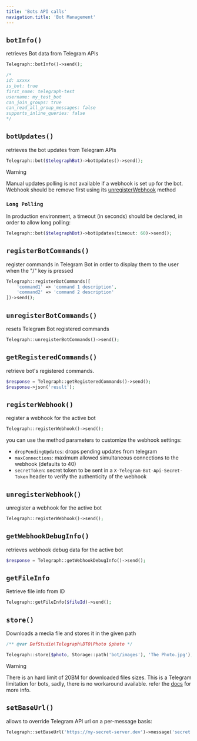 ```yaml
---
title: 'Bots API calls'
navigation.title: 'Bot Management'
---
```


## `botInfo()`

retrieves Bot data from Telegram APIs

```php
Telegraph::botInfo()->send();

/*
id: xxxxx
is_bot: true
first_name: telegraph-test
username: my_test_bot
can_join_groups: true
can_read_all_group_messages: false
supports_inline_queries: false
*/
```


## `botUpdates()`

retrieves the bot updates from Telegram APIs

```php
Telegraph::bot($telegraphBot)->botUpdates()->send();
```

> [!WARNING]
> Manual updates polling is not available if a webhook is set up for the bot. Webhook should be remove first using its [unregisterWebhook](webhooks/deleting-webhooks) method


### `Long Polling`

In production environment, a timeout (in seconds) should be declared, in order to allow long polling:

```php
Telegraph::bot($telegraphBot)->botUpdates(timeout: 60)->send();
```



## `registerBotCommands()`

register commands in Telegram Bot in order to display them to the user when the "/" key is pressed

```php
Telegraph::registerBotCommands([
    'command1' => 'command 1 description',
    'command2' => 'command 2 description'
])->send();
```

## `unregisterBotCommands()`

resets Telegram Bot registered commands

```php
Telegraph::unregisterBotCommands()->send();
```

## `getRegisteredCommands()`

retrieve bot's registered commands.

```php
$response = Telegraph::getRegisteredCommands()->send();
$response->json('result');
```



## `registerWebhook()`

register a webhook for the active bot

```php
Telegraph::registerWebhook()->send();
```

you can use the method parameters to customize the webhook settings:

- `dropPendingUpdates`: drops pending updates from telegram
- `maxConnections`: maximum allowed simultaneous connections to the webhook (defaults to 40)
- `secretToken`: secret token to be sent in a `X-Telegram-Bot-Api-Secret-Token` header to verify the authenticity of the webhook

## `unregisterWebhook()`

unregister a webhook for the active bot

```php
Telegraph::registerWebhook()->send();
```


## `getWebhookDebugInfo()`

retrieves webhook debug data for the active bot

```php
$response = Telegraph::getWebhookDebugInfo()->send();
```


## `getFileInfo`

Retrieve file info from ID

```php
Telegraph::getFileInfo($fileId)->send();
```




## `store()`

Downloads a media file and stores it in the given path

```php
/** @var DefStudio\Telegraph\DTO\Photo $photo */

Telegraph::store($photo, Storage::path('bot/images'), 'The Photo.jpg');
```

> [!WARNING]
> There is an hard limit of 20BM for downloaded files sizes. This is a Telegram limitation for bots, sadly, there is no workaround available.
> refer the [docs](https://core.telegram.org/bots/api#getfile) for more info.


## `setBaseUrl()`

allows to override Telegram API url on a per-message basis:

```php
Telegraph::setBaseUrl('https://my-secret-server.dev')->message('secret message')->send();
```

